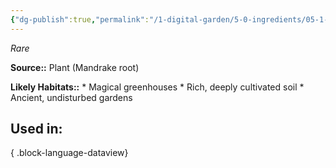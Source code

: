 ```yaml
---
{"dg-publish":true,"permalink":"/1-digital-garden/5-0-ingredients/05-1-plants/mandrake-root/","tags":["ingredient","rare"]}
---
```


*Rare*

**Source::** Plant (Mandrake root)

**Likely Habitats::** * Magical greenhouses * Rich, deeply cultivated soil * Ancient, undisturbed gardens

## Used in:


{ .block-language-dataview}

